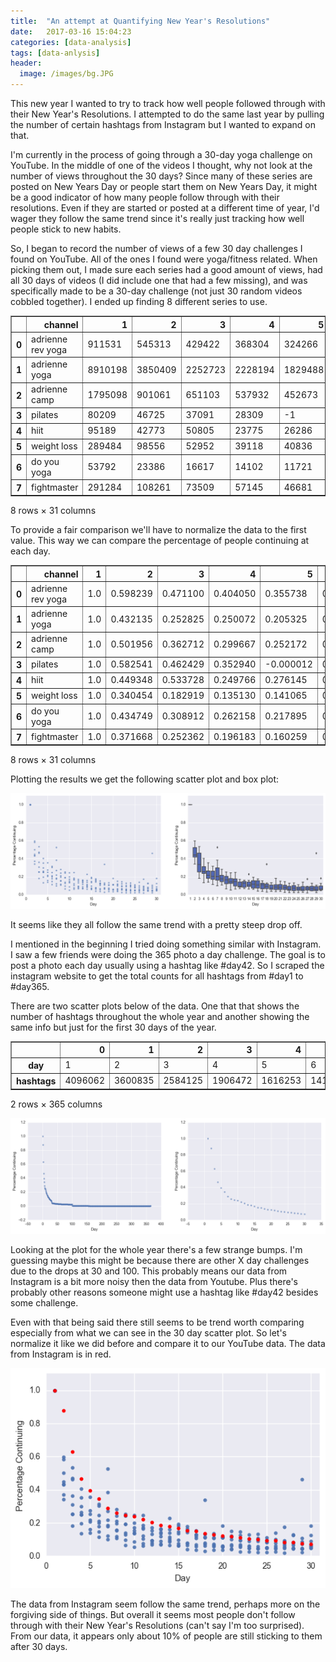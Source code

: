 ```yaml
---
title:  "An attempt at Quantifying New Year's Resolutions"
date:   2017-03-16 15:04:23
categories: [data-analysis]
tags: [data-anlysis]
header:
  image: /images/bg.JPG
---
```


This new year I wanted to try to track how well people followed through with their New Year's Resolutions. I attempted to do the same last year by pulling the number of certain hashtags from Instagram but I wanted to expand on that.

I'm currently in the process of going through a 30-day yoga challenge on YouTube. In the middle of one of the videos I thought, why not look at the number of views throughout the 30 days? Since many of these series are posted on New Years Day or people start them on New Years Day, it might be a good indicator of how many people follow through with their resolutions. Even if they are started or posted at a different time of year, I'd wager they follow the same trend since it's really just tracking how well people stick to new habits.

So, I began to record the number of views of a few 30 day challenges I found on YouTube. All of the ones I found were yoga/fitness related. When picking them out, I made sure each series had a good amount of views, had all 30 days of videos (I did include one that had a few missing), and was specifically made to be a 30-day challenge (not just 30 random videos cobbled together). I ended up finding 8 different series to use.

<div>
<table border="1" class="dataframe">
  <thead>
    <tr style="text-align: right;">
      <th></th>
      <th>channel</th>
      <th>1</th>
      <th>2</th>
      <th>3</th>
      <th>4</th>
      <th>5</th>
      <th>6</th>
      <th>7</th>
      <th>8</th>
      <th>9</th>
      <th>...</th>
      <th>21</th>
      <th>22</th>
      <th>23</th>
      <th>24</th>
      <th>25</th>
      <th>26</th>
      <th>27</th>
      <th>28</th>
      <th>29</th>
      <th>30</th>
    </tr>
  </thead>
  <tbody>
    <tr>
      <th>0</th>
      <td>adrienne rev yoga</td>
      <td>911531</td>
      <td>545313</td>
      <td>429422</td>
      <td>368304</td>
      <td>324266</td>
      <td>286884</td>
      <td>245931</td>
      <td>220817</td>
      <td>222010</td>
      <td>...</td>
      <td>102998</td>
      <td>85708</td>
      <td>82468</td>
      <td>81209</td>
      <td>74537</td>
      <td>73447</td>
      <td>69126</td>
      <td>68497</td>
      <td>66419</td>
      <td>62551</td>
    </tr>
    <tr>
      <th>1</th>
      <td>adrienne yoga</td>
      <td>8910198</td>
      <td>3850409</td>
      <td>2252723</td>
      <td>2228194</td>
      <td>1829488</td>
      <td>1775841</td>
      <td>1654837</td>
      <td>1411159</td>
      <td>1237898</td>
      <td>...</td>
      <td>598810</td>
      <td>534680</td>
      <td>527687</td>
      <td>527289</td>
      <td>458953</td>
      <td>542212</td>
      <td>469993</td>
      <td>428423</td>
      <td>404578</td>
      <td>419763</td>
    </tr>
    <tr>
      <th>2</th>
      <td>adrienne camp</td>
      <td>1795098</td>
      <td>901061</td>
      <td>651103</td>
      <td>537932</td>
      <td>452673</td>
      <td>442926</td>
      <td>391610</td>
      <td>353122</td>
      <td>343971</td>
      <td>...</td>
      <td>179137</td>
      <td>176306</td>
      <td>186910</td>
      <td>178973</td>
      <td>175676</td>
      <td>181670</td>
      <td>157493</td>
      <td>150629</td>
      <td>157835</td>
      <td>158397</td>
    </tr>
    <tr>
      <th>3</th>
      <td>pilates</td>
      <td>80209</td>
      <td>46725</td>
      <td>37091</td>
      <td>28309</td>
      <td>-1</td>
      <td>24429</td>
      <td>30904</td>
      <td>22662</td>
      <td>20334</td>
      <td>...</td>
      <td>12184</td>
      <td>9931</td>
      <td>10267</td>
      <td>10578</td>
      <td>6719</td>
      <td>-1</td>
      <td>7560</td>
      <td>10266</td>
      <td>8573</td>
      <td>10069</td>
    </tr>
    <tr>
      <th>4</th>
      <td>hiit</td>
      <td>95189</td>
      <td>42773</td>
      <td>50805</td>
      <td>23775</td>
      <td>26286</td>
      <td>20125</td>
      <td>9434</td>
      <td>19974</td>
      <td>18259</td>
      <td>...</td>
      <td>11546</td>
      <td>13889</td>
      <td>5956</td>
      <td>10387</td>
      <td>10691</td>
      <td>13199</td>
      <td>16707</td>
      <td>11964</td>
      <td>43869</td>
      <td>17306</td>
    </tr>
    <tr>
      <th>5</th>
      <td>weight loss</td>
      <td>289484</td>
      <td>98556</td>
      <td>52952</td>
      <td>39118</td>
      <td>40836</td>
      <td>32784</td>
      <td>152201</td>
      <td>34284</td>
      <td>19343</td>
      <td>...</td>
      <td>11363</td>
      <td>7651</td>
      <td>7178</td>
      <td>6892</td>
      <td>6964</td>
      <td>7301</td>
      <td>5747</td>
      <td>18924</td>
      <td>6795</td>
      <td>14210</td>
    </tr>
    <tr>
      <th>6</th>
      <td>do you yoga</td>
      <td>53792</td>
      <td>23386</td>
      <td>16617</td>
      <td>14102</td>
      <td>11721</td>
      <td>9696</td>
      <td>9591</td>
      <td>8317</td>
      <td>6981</td>
      <td>...</td>
      <td>3296</td>
      <td>3738</td>
      <td>2628</td>
      <td>2434</td>
      <td>2826</td>
      <td>2794</td>
      <td>2637</td>
      <td>2294</td>
      <td>2576</td>
      <td>3272</td>
    </tr>
    <tr>
      <th>7</th>
      <td>fightmaster</td>
      <td>291284</td>
      <td>108261</td>
      <td>73509</td>
      <td>57145</td>
      <td>46681</td>
      <td>43222</td>
      <td>35433</td>
      <td>31659</td>
      <td>28494</td>
      <td>...</td>
      <td>13097</td>
      <td>16244</td>
      <td>13507</td>
      <td>13846</td>
      <td>13465</td>
      <td>12593</td>
      <td>18686</td>
      <td>13391</td>
      <td>12774</td>
      <td>16571</td>
    </tr>
  </tbody>
</table>
<p>8 rows × 31 columns</p>
</div>

To provide a fair comparison we'll have to normalize the data to the first value. This way we can compare the percentage of people continuing at each day.

<div>
<table border="1" class="dataframe">
  <thead>
    <tr style="text-align: right;">
      <th></th>
      <th>channel</th>
      <th>1</th>
      <th>2</th>
      <th>3</th>
      <th>4</th>
      <th>5</th>
      <th>6</th>
      <th>7</th>
      <th>8</th>
      <th>9</th>
      <th>...</th>
      <th>21</th>
      <th>22</th>
      <th>23</th>
      <th>24</th>
      <th>25</th>
      <th>26</th>
      <th>27</th>
      <th>28</th>
      <th>29</th>
      <th>30</th>
    </tr>
  </thead>
  <tbody>
    <tr>
      <th>0</th>
      <td>adrienne rev yoga</td>
      <td>1.0</td>
      <td>0.598239</td>
      <td>0.471100</td>
      <td>0.404050</td>
      <td>0.355738</td>
      <td>0.314728</td>
      <td>0.269800</td>
      <td>0.242248</td>
      <td>0.243557</td>
      <td>...</td>
      <td>0.112995</td>
      <td>0.094026</td>
      <td>0.090472</td>
      <td>0.089091</td>
      <td>0.081771</td>
      <td>0.080575</td>
      <td>0.075835</td>
      <td>0.075145</td>
      <td>0.072865</td>
      <td>0.068622</td>
    </tr>
    <tr>
      <th>1</th>
      <td>adrienne yoga</td>
      <td>1.0</td>
      <td>0.432135</td>
      <td>0.252825</td>
      <td>0.250072</td>
      <td>0.205325</td>
      <td>0.199304</td>
      <td>0.185724</td>
      <td>0.158376</td>
      <td>0.138930</td>
      <td>...</td>
      <td>0.067205</td>
      <td>0.060008</td>
      <td>0.059223</td>
      <td>0.059178</td>
      <td>0.051509</td>
      <td>0.060853</td>
      <td>0.052748</td>
      <td>0.048082</td>
      <td>0.045406</td>
      <td>0.047110</td>
    </tr>
    <tr>
      <th>2</th>
      <td>adrienne camp</td>
      <td>1.0</td>
      <td>0.501956</td>
      <td>0.362712</td>
      <td>0.299667</td>
      <td>0.252172</td>
      <td>0.246742</td>
      <td>0.218155</td>
      <td>0.196715</td>
      <td>0.191617</td>
      <td>...</td>
      <td>0.099792</td>
      <td>0.098215</td>
      <td>0.104122</td>
      <td>0.099701</td>
      <td>0.097864</td>
      <td>0.101203</td>
      <td>0.087735</td>
      <td>0.083911</td>
      <td>0.087926</td>
      <td>0.088239</td>
    </tr>
    <tr>
      <th>3</th>
      <td>pilates</td>
      <td>1.0</td>
      <td>0.582541</td>
      <td>0.462429</td>
      <td>0.352940</td>
      <td>-0.000012</td>
      <td>0.304567</td>
      <td>0.385293</td>
      <td>0.282537</td>
      <td>0.253513</td>
      <td>...</td>
      <td>0.151903</td>
      <td>0.123814</td>
      <td>0.128003</td>
      <td>0.131880</td>
      <td>0.083769</td>
      <td>-0.000012</td>
      <td>0.094254</td>
      <td>0.127991</td>
      <td>0.106883</td>
      <td>0.125535</td>
    </tr>
    <tr>
      <th>4</th>
      <td>hiit</td>
      <td>1.0</td>
      <td>0.449348</td>
      <td>0.533728</td>
      <td>0.249766</td>
      <td>0.276145</td>
      <td>0.211421</td>
      <td>0.099108</td>
      <td>0.209835</td>
      <td>0.191818</td>
      <td>...</td>
      <td>0.121296</td>
      <td>0.145910</td>
      <td>0.062570</td>
      <td>0.109120</td>
      <td>0.112313</td>
      <td>0.138661</td>
      <td>0.175514</td>
      <td>0.125687</td>
      <td>0.460862</td>
      <td>0.181807</td>
    </tr>
    <tr>
      <th>5</th>
      <td>weight loss</td>
      <td>1.0</td>
      <td>0.340454</td>
      <td>0.182919</td>
      <td>0.135130</td>
      <td>0.141065</td>
      <td>0.113250</td>
      <td>0.525767</td>
      <td>0.118431</td>
      <td>0.066819</td>
      <td>...</td>
      <td>0.039253</td>
      <td>0.026430</td>
      <td>0.024796</td>
      <td>0.023808</td>
      <td>0.024057</td>
      <td>0.025221</td>
      <td>0.019853</td>
      <td>0.065371</td>
      <td>0.023473</td>
      <td>0.049087</td>
    </tr>
    <tr>
      <th>6</th>
      <td>do you yoga</td>
      <td>1.0</td>
      <td>0.434749</td>
      <td>0.308912</td>
      <td>0.262158</td>
      <td>0.217895</td>
      <td>0.180250</td>
      <td>0.178298</td>
      <td>0.154614</td>
      <td>0.129778</td>
      <td>...</td>
      <td>0.061273</td>
      <td>0.069490</td>
      <td>0.048855</td>
      <td>0.045248</td>
      <td>0.052536</td>
      <td>0.051941</td>
      <td>0.049022</td>
      <td>0.042646</td>
      <td>0.047888</td>
      <td>0.060827</td>
    </tr>
    <tr>
      <th>7</th>
      <td>fightmaster</td>
      <td>1.0</td>
      <td>0.371668</td>
      <td>0.252362</td>
      <td>0.196183</td>
      <td>0.160259</td>
      <td>0.148384</td>
      <td>0.121644</td>
      <td>0.108688</td>
      <td>0.097822</td>
      <td>...</td>
      <td>0.044963</td>
      <td>0.055767</td>
      <td>0.046371</td>
      <td>0.047534</td>
      <td>0.046226</td>
      <td>0.043233</td>
      <td>0.064150</td>
      <td>0.045972</td>
      <td>0.043854</td>
      <td>0.056889</td>
    </tr>
  </tbody>
</table>
<p>8 rows × 31 columns</p>
</div>

Plotting the results we get the following scatter plot and box plot:

![png](/images/30day_Challenge_Analysis_Blog_files/30day_Challenge_Analysis_Blog_14_0.png)

It seems like they all follow the same trend with a pretty steep drop off.

I mentioned in the beginning I tried doing something similar with Instagram. I saw a few friends were doing the 365 photo a day challenge. The goal is to post a photo each day usually using a hashtag like #day42. So I scraped the instagram website to get the total counts for all hashtags from #day1 to #day365. 

There are two scatter plots below of the data. One that that shows the number of hashtags throughout the whole year and another showing the same info but just for the first 30 days of the year.

<div>
<table border="1" class="dataframe">
  <thead>
    <tr style="text-align: right;">
      <th></th>
      <th>0</th>
      <th>1</th>
      <th>2</th>
      <th>3</th>
      <th>4</th>
      <th>5</th>
      <th>6</th>
      <th>7</th>
      <th>8</th>
      <th>9</th>
      <th>...</th>
      <th>355</th>
      <th>356</th>
      <th>357</th>
      <th>358</th>
      <th>359</th>
      <th>360</th>
      <th>361</th>
      <th>362</th>
      <th>363</th>
      <th>364</th>
    </tr>
  </thead>
  <tbody>
    <tr>
      <th>day</th>
      <td>1</td>
      <td>2</td>
      <td>3</td>
      <td>4</td>
      <td>5</td>
      <td>6</td>
      <td>7</td>
      <td>8</td>
      <td>9</td>
      <td>10</td>
      <td>...</td>
      <td>356</td>
      <td>357</td>
      <td>358</td>
      <td>359</td>
      <td>360</td>
      <td>361</td>
      <td>362</td>
      <td>363</td>
      <td>364</td>
      <td>365</td>
    </tr>
    <tr>
      <th>hashtags</th>
      <td>4096062</td>
      <td>3600835</td>
      <td>2584125</td>
      <td>1906472</td>
      <td>1616253</td>
      <td>1411496</td>
      <td>1189326</td>
      <td>1059053</td>
      <td>1001911</td>
      <td>985231</td>
      <td>...</td>
      <td>3183</td>
      <td>3141</td>
      <td>3234</td>
      <td>3182</td>
      <td>3195</td>
      <td>3051</td>
      <td>3158</td>
      <td>3119</td>
      <td>4175</td>
      <td>11866</td>
    </tr>
  </tbody>
</table>
<p>2 rows × 365 columns</p>
</div>

![png](/images/30day_Challenge_Analysis_Blog_files/30day_Challenge_Analysis_Blog_17_0.png)

Looking at the plot for the whole year there's a few strange bumps. I'm guessing maybe this might be because there are other X day challenges due to the drops at 30 and 100. This probably means our data from Instagram is a bit more noisy then the data from Youtube. Plus there's probably other reasons someone might use a hashtag like #day42 besides some challenge.

Even with that being said there still seems to be trend worth comparing especially from what we can see in the 30 day scatter plot. So let's normalize it like we did before and compare it to our YouTube data. The data from Instagram is in red.

![png](/images/30day_Challenge_Analysis_Blog_files/30day_Challenge_Analysis_Blog_20_0.png)

The data from Instagram seem follow the same trend, perhaps more on the forgiving side of things. But overall it seems most people don't follow through with their New Year's Resolutions (can't say I'm too surprised). From our data, it appears only about 10% of people are still sticking to them after 30 days.
